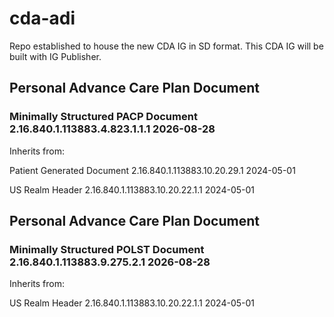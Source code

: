 # cda-adi
Repo established to house the new CDA IG in SD format. This CDA IG will be built with IG Publisher.
## Personal Advance Care Plan Document
### Minimally Structured PACP Document 2.16.840.1.113883.4.823.1.1.1  2026-08-28
Inherits from:  

Patient Generated Document  2.16.840.1.113883.10.20.29.1  2024-05-01

US Realm Header  2.16.840.1.113883.10.20.22.1.1  2024-05-01



## Personal Advance Care Plan Document
### Minimally Structured POLST Document 2.16.840.1.113883.9.275.2.1  2026-08-28
Inherits from:  

US Realm Header  2.16.840.1.113883.10.20.22.1.1  2024-05-01